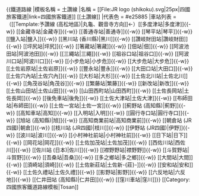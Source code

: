 {{鐵道路線
|模板名稱 = 土讚線
|名稱 = [[File:JR logo (shikoku).svg|25px|四國旅客鐵道|link=四國旅客鐵道]] [[土讚線]]
|代表色 = #e25885
|車站列表 = （[[Template:予讚線 (高松地區)|丸龜、觀音寺方向]]←）[[多度津站|多度津]]{{-w}} [[金藏寺站|金藏寺]]{{-w}} [[善通寺站|善通寺]]{{-w}} [[琴平站|琴平]]{{-w}} [[鹽入站|鹽入]]{{-w}} [[黑川站 (香川縣)|黑川]]{{-w}} [[讚岐財田站|讚岐財田]]{{-w}} [[坪尻站|坪尻]]{{-w}} [[箸藏站|箸藏]]{{-w}} [[佃站|佃]]{{-w}} [[阿波池田站|阿波池田]]{{-w}} [[三繩站|三繩]]{{-w}} [[祖谷口站|祖谷口]]{{-w}} [[阿波川口站|阿波川口]]{{-w}} [[小步危站|小步危]]{{-w}} [[大步危站|大步危]]{{-w}} [[土佐岩原站|土佐岩原]]{{-w}} [[豐永站|豐永]]{{-w}} [[大田口站|大田口]]{{-w}} [[土佐穴內站|土佐穴內]]{{-w}} [[大杉站|大杉]]{{-w}} [[土佐北川站|土佐北川]]{{-w}} [[角茂谷站|角茂谷]]{{-w}} [[繁藤站|繁藤]]{{-w}} [[新改站|新改]]{{-w}} [[土佐山田站|土佐山田]]{{-w}} [[山田西町站|山田西町]]{{-w}} [[土佐長岡站|土佐長岡]]{{-w}} [[後免車站|後免]]{{-w}} [[土佐大津站|土佐大津]]{{-w}} [[布師田站|布師田]]{{-w}} [[土佐一宮站|土佐一宮]]{{-w}} [[薊野站 (高知縣)|薊野]]{{-w}} [[高知車站|高知]]{{-w}} [[入明站|入明]]{{-w}} [[圓行寺口站|圓行寺口]]{{-w}} [[旭站 (高知縣)|旭]]{{-w}} [[高知商業前站|高知商業前]]{{-w}} [[朝倉站 (JR四國)|朝倉]]{{-w}} [[枝川站 (JR四國)|枝川]]{{-w}} [[伊野站 (JR四國)|伊野]]{{-w}} [[波川站|波川]]{{-w}} [[小村神社前站|小村神社前]]{{-w}} [[日下站|日下]]{{-w}} [[岡花站|岡花]]{{-w}} [[土佐加茂站|土佐加茂]]{{-w}} [[西佐川站|西佐川]]{{-w}} [[佐川站 (日本)|佐川]]{{-w}} [[襟野野站|襟野野]]{{-w}} [[斗賀野站|斗賀野]]{{-w}} [[吾桑站|吾桑]]{{-w}} [[多之鄉站|多之鄉]]{{-w}} [[大間站|大間]]{{-w}} [[須崎站|須崎]]{{-w}} [[土佐新莊站|土佐新-{莊}-]]{{-w}} [[安和站|安和]]{{-w}} [[土佐久禮站|土佐久禮]]{{-w}} [[影野站|影野]]{{-w}} [[六反地站|六反地]]{{-w}} [[仁井田站 (高知縣)|仁井田]]{{-w}} [[窪川車站|窪川]]}}<noinclude>
[[Category:四國旅客鐵道路線模板|Tosan]]
</noinclude>